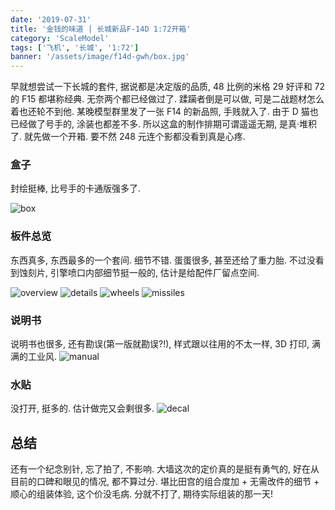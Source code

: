 ```yaml
---
date: '2019-07-31'
title: '金钱的味道 | 长城新品F-14D 1:72开箱'
category: 'ScaleModel'
tags: ['飞机', '长城', '1:72']
banner: '/assets/image/f14d-gwh/box.jpg'
---
```


早就想尝试一下长城的套件, 据说都是决定版的品质, 48 比例的米格 29 好评和 72 的 F15 都堪称经典. 无奈两个都已经做过了. 蹂躏者倒是可以做, 可是二战题材怎么着也还轮不到他. 某晚模型群里发了一张 F14 的新品照, 手贱就入了. 由于 D 猫也已经做了号手的, 涂装也都差不多. 所以这盒的制作排期可谓遥遥无期, 是真·堆积了. 就先做一个开箱. 要不然 248 元连个影都没看到真是心疼.

### 盒子

封绘挺棒, 比号手的卡通版强多了.

![box](/assets/image/f14d-gwh/box.jpg)

### 板件总览

东西真多, 东西最多的一个套间. 细节不错. 蛋蛋很多, 甚至还给了重力胎. 不过没看到蚀刻片, 引擎喷口内部细节挺一般的, 估计是给配件厂留点空间.

![overview](/assets/image/f14d-gwh/overview.jpg)
![details](/assets/image/f14d-gwh/details.jpg)
![wheels](/assets/image/f14d-gwh/wheels.jpg)
![missiles](/assets/image/f14d-gwh/missiles.jpg)

### 说明书

说明书也很多, 还有勘误(第一版就勘误?!), 样式跟以往用的不太一样, 3D 打印, 满满的工业风.
![manual](/assets/image/f14d-gwh/manual.jpg)

### 水贴

没打开, 挺多的. 估计做完又会剩很多.
![decal](/assets/image/f14d-gwh/decal.jpg)

## 总结

还有一个纪念别针, 忘了拍了, 不影响. 大墙这次的定价真的是挺有勇气的, 好在从目前的口碑和眼见的情况, 都不算过分. 堪比田宫的组合度加 + 无需改件的细节 + 顺心的组装体验, 这个价没毛病. 分就不打了, 期待实际组装的那一天!
